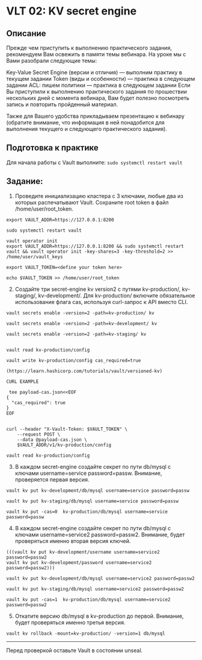 # VLT 02: KV secret engine
## Описание
Прежде чем приступить к выполнению практического задания, рекомендуем Вам освежить в памяти темы вебинара. На уроке мы с Вами разобрали следующие темы:

Key-Value Secret Engine (версии и отличия) — выполним практику в текущем задании
Token (виды и особенности) — практика в следующем задании
ACL: пишем политики — практика в следующем задании
Если Вы приступили к выполнению практического задания по прошествии нескольких дней с момента вебинара, Вам будет полезно посмотреть запись и повторить пройденный материал.

Также для Вашего удобства прикладываем презентацию к вебинару (обратите внимание, что информация в ней понадобится для выполнения текущего и следующего практического задания).

## Подготовка к практике
Для начала работы с Vault выполните:
`sudo systemctl restart vault`

## Задание:
1. Проведите инициализацию кластера с 3 ключами, любые два из которых распечатывают Vault. Сохраните root token в файл /home/user/root_token.
```
export VAULT_ADDR=https://127.0.0.1:8200

sudo systemctl restart vault

vault operator init
export VAULT_ADDR=https://127.0.0.1:8200 && sudo systemctl restart vault && vault operator init -key-shares=3 -key-threshold=2 >> /home/user/vault_keys

export VAULT_TOKEN=<define your token here>

echo $VAULT_TOKEN >> /home/user/root_token

```
2. Создайте три secret-engine kv version2 с путями kv-production/, kv-staging/, kv-development/. Для kv-production/ включите обязательное использование флага cas, используя curl-запрос к API вместо CLI.
```
vault secrets enable -version=2 -path=kv-production/ kv

vault secrets enable -version=2 -path=kv-development/ kv

vault secrets enable -version=2 -path=kv-staging/ kv


vault read kv-production/config

vault write kv-production/config cas_required=true

(https://learn.hashicorp.com/tutorials/vault/versioned-kv)

CURL EXAMPLE

 tee payload-cas.json<<EOF
{
  "cas_required": true
}
EOF


curl --header "X-Vault-Token: $VAULT_TOKEN" \
    --request POST \
    --data @payload-cas.json \
    $VAULT_ADDR/v1/kv-production/config

vault read kv-production/config
```
3. В каждом secret-engine создайте секрет по пути db/mysql с ключами username=service password=passw. Внимание, проверяется первая версия.
```
vault kv put kv-development/db/mysql username=service password=passw

vault kv put kv-staging/db/mysql username=service password=passw

vault kv put -cas=0  kv-production/db/mysql username=service password=passw
```
4. В каждом secret-engine создайте секрет по пути db/mysql с ключами username=service2 password=passw2. Внимание, будет проверяться именно вторая версия ключей.
```
(((vault kv put kv-development/username username=service2 password=passw2
vault kv put kv-development/password username=service2 password=passw2)))

vault kv put kv-development/db/mysql username=service2 password=passw2

vault kv put kv-staging/db/mysql username=service2 password=passw2

vault kv put -cas=1  kv-production/db/mysql username=service2 password=passw2
```

5. Откатите версию db/mysql в kv-production до первой. Внимание, будет проверяться именно третья версия.
```
vault kv rollback -mount=kv-production/ -version=1 db/mysql
```
***

Перед проверкой оставьте Vault в состоянии unseal.